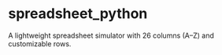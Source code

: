 # spreadsheet_python
A lightweight spreadsheet simulator with 26 columns (A–Z) and customizable rows. 
